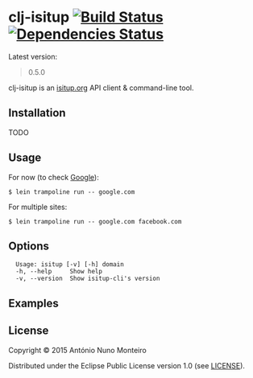 # clj-isitup [![Build Status](https://travis-ci.org/anmonteiro/isitup.svg)](https://travis-ci.org/anmonteiro/isitup) [![Dependencies Status](http://jarkeeper.com/anmonteiro/isitup/status.svg)](http://jarkeeper.com/anmonteiro/isitup)

Latest version:

  > 0.5.0

clj-isitup is an [isitup.org](http://isitup.org) API client & command-line tool.

## Installation

TODO

## Usage

For now (to check [Google](http://google.com)):

    $ lein trampoline run -- google.com

For multiple sites:

    $ lein trampoline run -- google.com facebook.com

## Options

```
  Usage: isitup [-v] [-h] domain
  -h, --help     Show help
  -v, --version  Show isitup-cli's version
```

## Examples



## License

Copyright © 2015 António Nuno Monteiro

Distributed under the Eclipse Public License version 1.0 (see [LICENSE](./LICENSE)).
